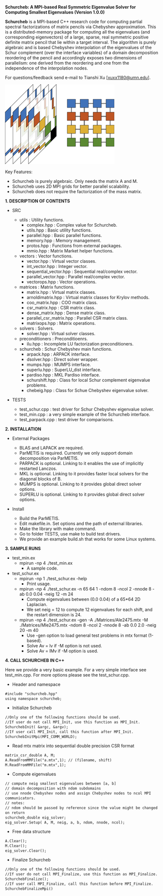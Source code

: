 **Schurcheb: A MPI-based Real Symmetric Eigenvalue Solver for Computing Smallest Eigenvalues (Version 1.0.0)**

**Schurcheb** is a MPI-based C++ research code for computing partial spectral factorizations of matrix pencils via Chebyshev approximation.
This is a distributed-memory package for computing all the eigenvalues (and corresponding eigenvectors) of a large, sparse, real symmetric
positive definite matrix pencil that lie within a target interval.
The algorithm is purely algebraic and is based Chebyshev interpolation of the eigenvalues of the Schur
complement (over the interface variables) of a domain decomposition reordering 
of the pencil and accordingly exposes two dimensions of parallelism: one
derived from the reordering and one from the independence of the interpolation nodes.

For questions/feedback send e-mail to Tianshi Xu [xuxx1180@umn.edu]. 

![Schurcheb](Schurcheb.png)

Key Features:
 - Schurcheb is purely algebraic. Only needs the matrix A and M.
 - Schurcheb uses 2D MPI grids for better parallel scalability.
 - Schurcheb does not require the factorization of the mass matrix.

**1. DESCRIPTION OF CONTENTS**

 * SRC
    - utils                             : Utility functions.
       - complex.hpp                    : Complex value for Schurcheb.
       - utils.hpp                      : Basic utility functions.
       - parallel.hpp                   : Basic parallel functions.
       - memory.hpp                     : Memory management.
       - protos.hpp                     : Functions from external packages.
       - mmio.hpp                       : Matrix Market helper functions.
    - vectors                           : Vector functions.
       - vector.hpp                     : Virtual vector classes.
       - int_vector.hpp                 : Integer vector.
       - sequential_vector.hpp          : Sequential real/complex vector.
       - parallel_vector.hpp            : Parallel real/complex vector.
       - vectorops.hpp                  : Vector operations.
    - matrices                          : Matrix functions.
       - matrix.hpp                     : Virtual matrix classes.
       - arnoldimatrix.hpp              : Virtual matrix classes for Krylov methods.
       - coo_matrix.hpp                 : COO matrix class.
       - csr_matrix.hpp                 : CSR matrix class.
       - dense_matrix.hpp               : Dense matrix class.
       - parallel_csr_matrix.hpp        : Parallel CSR matrix class.
       - matrixops.hpp                  : Matrix operations.
    - solvers                           : Solvers.
       - solver.hpp                     : Virtual solver classes.
    - preconditioners                   : Preconditioenrs.
       - ilu.hpp                        : Incomplete LU factorization preconditioners.
    - schurcheb                         : Schur Chebyshev main functions.
       - arpack.hpp                     : ARPACK interface.
       - dsolver.hpp                    : Direct solver wrapper.
       - mumps.hpp                      : MUMPS interface.
       - superlu.hpp                    : SuperLU_dist interface.
       - pardiso.hpp                    : MKL Pardiso interface.
       - schurshift.hpp                 : Class for local Schur complement eigenvalue problems.
       - chebeig.hpp                    : Class for Schue Chebyshev eigenvalue solver.

 * TESTS
    - test_schur.cpp                    : test driver for Schur Chebyshev eigenvalue solver.
    - test_min.cpp                      : a very simple example of the Schurcheb interface.
    - test_parpack.cpp                  : test driver for comparisons.


**2. INSTALLATION**

 * External Packages
    - BLAS and LAPACK are required.
    - ParMETIS is required. Currently we only support domain decomposition via ParMETIS.
    - PARPACK is optional. Linking to it enables the use of implicitly restarted Lanczos.
    - MKL is optional. Linking to it provides faster local solvers for the diagonal blocks of B.
    - MUMPS is optional. Linking to it provides global direct solver options.
    - SUPERLU is optional. Linking to it provides global direct solver options.

 * Install
    - Build the ParMETIS.
    - Edit makefile.in. Set options and the path of external libraries.
    - Make the library with make command.
    - Go to folder TESTS, use make to build test drivers.
    - We provide an example build.sh that works for some Linux systems.

**3. SAMPLE RUNS**
 * test_min.ex
    - mpirun -np 4 ./test_min.ex
       - A sample code.
 * test_schur.ex
    - mpirun -np 1 ./test_schur.ex -help
       - Print usage.
    - mpirun -np 4 ./test_schur.ex -n 65 64 1 -ndom 8 -ncol 2 -nnode 8 -ab 0.0 0.04 -neig 12 -m 24
       - Compute eigenvalues between (0.0 0.04) of a 65*64 2D Laplacian. 
       - We set neig = 12 to compute 12 eigenvalues for each shift, and the restart dimension is 24.
    - mpirun -np 4 ./test_schur.ex -gen -A ./Matrices/Ale2475.mtx -M ./Matrices/Mle2475.mtx -ndom 8 -ncol 2 -nnode 8 -ab 0.0 2.0 -neig 20 -m 40
       - Use -gen option to load general test problems in mtx format (1-based).
       - Solve Av = lv if -M option is not used.
       - Solve Av = lMv if -M option is used.

**4. CALL SCHURCHEB IN C++**

Here we provide a very basic example.
For a very simple interface see test_min.cpp.
For more options please see the test_schur.cpp.

 - Header and namespace 
```
#include "schurcheb.hpp"
using namespace schurcheb;
```

 - Initialize Schurcheb
```
//Only one of the following functions should be used.
//If user do not call MPI_Init, use this function as MPI_Init.
SchurchebInit( &argc, &argv);
//If user call MPI_Init, call this function after MPI_Init.
SchurchebInitMpi(MPI_COMM_WORLD);
```

 - Read mtx matrix into sequential double precision CSR format
```
matrix_csr_double A, M;
A.ReadFromMMFile("a.mtx",1); // (filename, shift)
M.ReadFromMMFile("m.mtx",1);
```

 - Compute eigenvalues
```
// compute neig smallest eigenvalues between [a, b]
// domain decomposition with ndom subdomains
// use nnode Chebyshev nodes and assign Chebyshev nodes to ncol MPI communicators.
// notes:
// ndom should be passed by reference since the value might be changed on return
schurcheb_double eig_solver;
eig_solver.Setup( A, M, neig, a, b, ndom, nnode, ncol);
```

 - Free data structure
```
A.Clear();
M.Clear();
eig_solver.Clear();
```

 - Finalize Schurcheb
```
//Only one of the following functions should be used.
//If user do not call MPI_Finalize, use this function as MPI_Finalize.
SchurchebFinalize();
//If user call MPI_Finalize, call this function before MPI_Finalize.
SchurchebFinalizeMpi()
```
